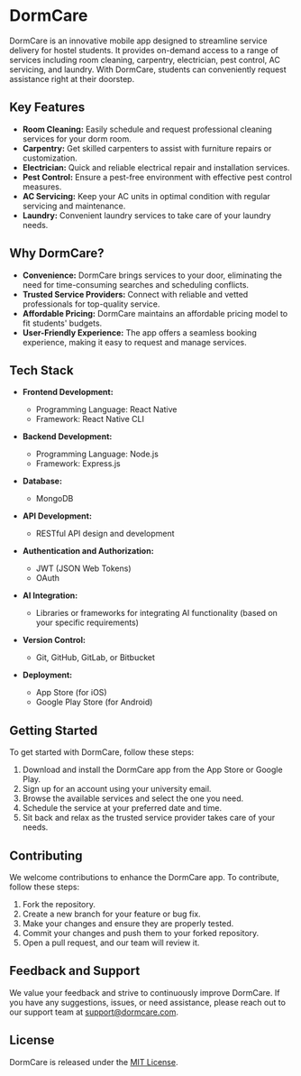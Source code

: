 # DormCare

DormCare is an innovative mobile app designed to streamline service delivery for hostel students. It provides on-demand access to a range of services including room cleaning, carpentry, electrician, pest control, AC servicing, and laundry. With DormCare, students can conveniently request assistance right at their doorstep.

## Key Features

- **Room Cleaning:** Easily schedule and request professional cleaning services for your dorm room.
- **Carpentry:** Get skilled carpenters to assist with furniture repairs or customization.
- **Electrician:** Quick and reliable electrical repair and installation services.
- **Pest Control:** Ensure a pest-free environment with effective pest control measures.
- **AC Servicing:** Keep your AC units in optimal condition with regular servicing and maintenance.
- **Laundry:** Convenient laundry services to take care of your laundry needs.

## Why DormCare?

- **Convenience:** DormCare brings services to your door, eliminating the need for time-consuming searches and scheduling conflicts.
- **Trusted Service Providers:** Connect with reliable and vetted professionals for top-quality service.
- **Affordable Pricing:** DormCare maintains an affordable pricing model to fit students' budgets.
- **User-Friendly Experience:** The app offers a seamless booking experience, making it easy to request and manage services.

## Tech Stack

- **Frontend Development:**
  - Programming Language: React Native
  - Framework: React Native CLI

- **Backend Development:**
  - Programming Language: Node.js
  - Framework: Express.js

- **Database:**
  - MongoDB

- **API Development:**
  - RESTful API design and development

- **Authentication and Authorization:**
  - JWT (JSON Web Tokens)
  - OAuth

- **AI Integration:**
  - Libraries or frameworks for integrating AI functionality (based on your specific requirements)

- **Version Control:**
  - Git, GitHub, GitLab, or Bitbucket

- **Deployment:**
  - App Store (for iOS)
  - Google Play Store (for Android)

## Getting Started

To get started with DormCare, follow these steps:

1. Download and install the DormCare app from the App Store or Google Play.
2. Sign up for an account using your university email.
3. Browse the available services and select the one you need.
4. Schedule the service at your preferred date and time.
5. Sit back and relax as the trusted service provider takes care of your needs.

## Contributing

We welcome contributions to enhance the DormCare app. To contribute, follow these steps:

1. Fork the repository.
2. Create a new branch for your feature or bug fix.
3. Make your changes and ensure they are properly tested.
4. Commit your changes and push them to your forked repository.
5. Open a pull request, and our team will review it.

## Feedback and Support

We value your feedback and strive to continuously improve DormCare. If you have any suggestions, issues, or need assistance, please reach out to our support team at support@dormcare.com.

## License

DormCare is released under the [MIT License](https://opensource.org/licenses/MIT).
